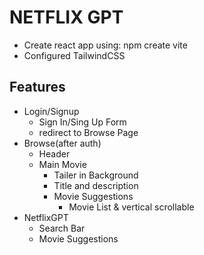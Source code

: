# NETFLIX GPT

- Create react app using: npm create vite
- Configured TailwindCSS

## Features

- Login/Signup 
    - Sign In/Sing Up Form
    - redirect to Browse Page
- Browse(after auth)
    - Header
    - Main Movie
        - Tailer in Background
        - Title and description
        - Movie Suggestions
            - Movie List & vertical scrollable 
- NetflixGPT
    - Search Bar
    - Movie Suggestions